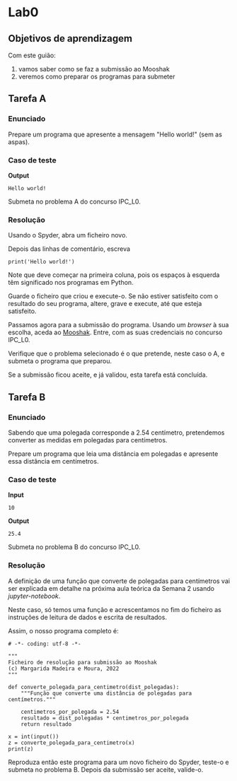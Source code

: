 # Lab0

## Objetivos de aprendizagem

Com este guião:

1. vamos saber como se faz a submissão ao Mooshak
1. veremos como preparar os programas para submeter


## Tarefa A

### Enunciado
Prepare um programa que apresente a mensagem "Hello world!" (sem as aspas).

### Caso de teste


**Output**

```
Hello world!
```

Submeta no problema A do concurso IPC_L0.


### Resolução

Usando o Spyder, abra um ficheiro novo.

Depois das linhas de comentário, escreva
    
```
print('Hello world!')
```

Note que deve começar na primeira coluna, pois os espaços à esquerda têm significado nos programas em Python.

Guarde o ficheiro que criou e execute-o. Se não estiver satisfeito com o resultado do seu programa, altere, grave e execute, até que esteja satisfeito.

Passamos agora para a submissão do programa. Usando um *browser* à sua escolha, aceda ao [Mooshak](http://deei-mooshak.ualg.pt/~mmadeira). Entre, com as suas credenciais no concurso IPC_L0.

Verifique que o problema selecionado é o que pretende, neste caso o A, e submeta o programa que preparou. 

Se a submissão ficou aceite, e já validou, esta tarefa está concluída.

## Tarefa B

### Enunciado

Sabendo que uma polegada corresponde a 2.54 centímetro, pretendemos converter as medidas em polegadas para centímetros.

Prepare um programa que leia uma distância em polegadas e apresente essa distância em centímetros.

### Caso de teste

**Input**

```
10
```

**Output**

```
25.4
```

Submeta no problema B do concurso IPC_L0.



### Resolução

A definição de uma função que converte de polegadas para centímetros vai ser explicada em detalhe na próxima aula teórica da Semana 2 usando *jupyter-notebook*.

Neste caso, só temos uma função e acrescentamos no fim do ficheiro as instruções de leitura de dados e escrita de resultados.

Assim, o nosso programa completo é:

```
# -*- coding: utf-8 -*-

"""
Ficheiro de resolução para submissão ao Mooshak
(c) Margarida Madeira e Moura, 2022
"""

def converte_polegada_para_centimetro(dist_polegadas):
    """Função que converte uma distância de polegadas para centímetros."""

    centimetros_por_polegada = 2.54
    resultado = dist_polegadas * centimetros_por_polegada
    return resultado 

x = int(input())
z = converte_polegada_para_centimetro(x)
print(z)
```

Reproduza então este programa para um novo ficheiro do Spyder, teste-o e submeta no problema B.
Depois da submissão ser aceite, valide-o.
